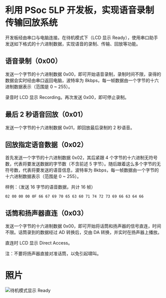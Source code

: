 # 利用 PSoc 5LP 开发板，实现语音录制传输回放系统

开发板经由串口与电脑连接。在待机模式下（LCD 显示 Ready），使用串口助手发送如下格式的十六进制数据，实现语音的录制、传输、回放等功能。

## 语音录制（0x00）

发送一个字节的十六进制数据 0x00，即可开始语音录制，录制时间不限，录得的数据会实时经由串口返回电脑，波特率为 8kbps，每一帧数据由一个字节的十六进制数据表示（范围是 0 ~ 255）。  

录音时 LCD 显示 Recording。再次发送 0x00，即可停止录制。

## 最后 2 秒语音回放（0x01）

发送一个字节的十六进制数据 0x01，即回放最后录制的 2 秒语音。

## 回放指定语音数据（0x02）

首先发送一个字节的十六进制数据 0x02，其后紧跟 4 个字节的十六进制无符号数，代表将要发送数据的字节数（不含前述 5 字节）。随后跟着这么多个字节的无符号数，代表将要发送的语音信息，波特率为 8kbps，每一帧数据由一个字节的十六进制数据表示（范围是 0 ~ 255）。  

样例：（发送 16 字节的语音数据，共计 16 帧）

```
02 00 00 00 0F 66 67 69 70 65 63 60 71 74 72 73 69 66 63 64 66
```

## 话筒和扬声器直连（0x03）

发送一个字节的十六进制数据 0x00，即可开始将话筒和扬声器的信号直连，时间不限。话筒录到的数据经过 AD 转换后，交由 DA 转换，并实时在扬声器上播放。  

直连时 LCD 显示 Direct Access。  

注：不要将扬声器直接对准话筒，以免引起啸叫。

# 照片

![待机模式显示 Ready](https://i.loli.net/2017/09/01/59a914b10a1fc.jpg)
